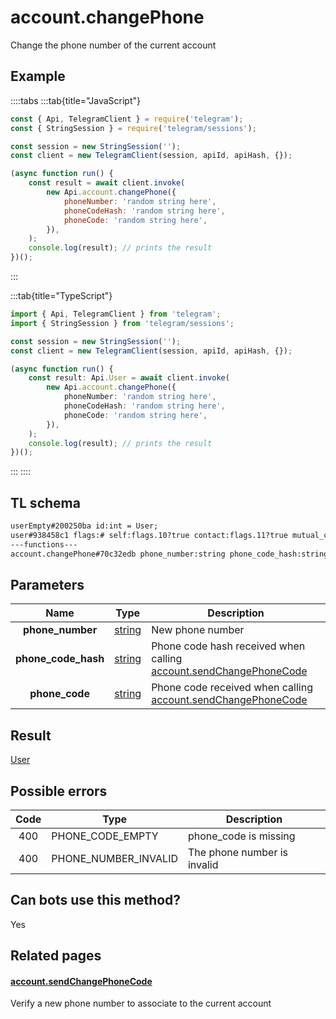 # account.changePhone

Change the phone number of the current account

## Example

::::tabs
:::tab{title="JavaScript"}

```js
const { Api, TelegramClient } = require('telegram');
const { StringSession } = require('telegram/sessions');

const session = new StringSession('');
const client = new TelegramClient(session, apiId, apiHash, {});

(async function run() {
    const result = await client.invoke(
        new Api.account.changePhone({
            phoneNumber: 'random string here',
            phoneCodeHash: 'random string here',
            phoneCode: 'random string here',
        }),
    );
    console.log(result); // prints the result
})();
```

:::

:::tab{title="TypeScript"}

```ts
import { Api, TelegramClient } from 'telegram';
import { StringSession } from 'telegram/sessions';

const session = new StringSession('');
const client = new TelegramClient(session, apiId, apiHash, {});

(async function run() {
    const result: Api.User = await client.invoke(
        new Api.account.changePhone({
            phoneNumber: 'random string here',
            phoneCodeHash: 'random string here',
            phoneCode: 'random string here',
        }),
    );
    console.log(result); // prints the result
})();
```

:::
::::

## TL schema

```txt
userEmpty#200250ba id:int = User;
user#938458c1 flags:# self:flags.10?true contact:flags.11?true mutual_contact:flags.12?true deleted:flags.13?true bot:flags.14?true bot_chat_history:flags.15?true bot_nochats:flags.16?true verified:flags.17?true restricted:flags.18?true min:flags.20?true bot_inline_geo:flags.21?true support:flags.23?true scam:flags.24?true apply_min_photo:flags.25?true id:int access_hash:flags.0?long first_name:flags.1?string last_name:flags.2?string username:flags.3?string phone:flags.4?string photo:flags.5?UserProfilePhoto status:flags.6?UserStatus bot_info_version:flags.14?int restriction_reason:flags.18?Vector<RestrictionReason> bot_inline_placeholder:flags.19?string lang_code:flags.22?string = User;
---functions---
account.changePhone#70c32edb phone_number:string phone_code_hash:string phone_code:string = User;
```

## Parameters

|        Name         | Type                                            | Description                                                                                                                       |
| :-----------------: | ----------------------------------------------- | --------------------------------------------------------------------------------------------------------------------------------- |
|  **phone_number**   | [string](https://core.telegram.org/type/string) | New phone number                                                                                                                  |
| **phone_code_hash** | [string](https://core.telegram.org/type/string) | Phone code hash received when calling [account.sendChangePhoneCode](https://core.telegram.org/method/account.sendChangePhoneCode) |
|   **phone_code**    | [string](https://core.telegram.org/type/string) | Phone code received when calling [account.sendChangePhoneCode](https://core.telegram.org/method/account.sendChangePhoneCode)      |

## Result

[User](https://core.telegram.org/type/User)

## Possible errors

| Code | Type                 | Description                 |
| :--: | -------------------- | --------------------------- |
| 400  | PHONE_CODE_EMPTY     | phone_code is missing       |
| 400  | PHONE_NUMBER_INVALID | The phone number is invalid |

## Can bots use this method?

Yes

## Related pages

#### [account.sendChangePhoneCode](https://core.telegram.org/method/account.sendChangePhoneCode)

Verify a new phone number to associate to the current account
